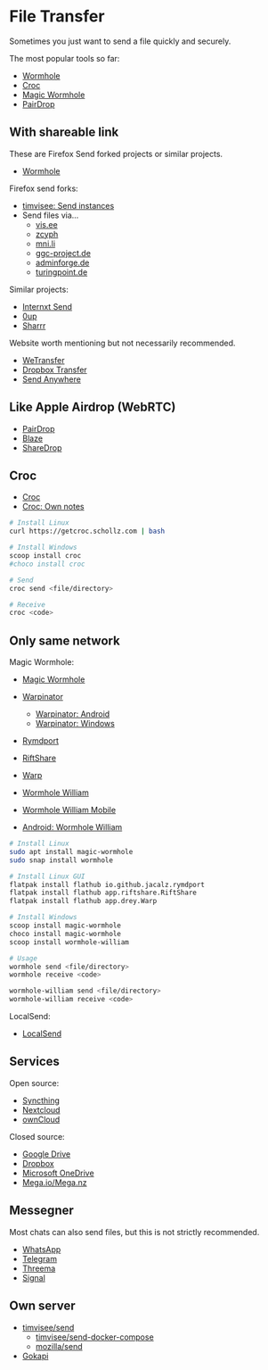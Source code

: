 # File Transfer

Sometimes you just want to send a file quickly and securely.

The most popular tools so far:

* [Wormhole](https://wormhole.app/)
* [Croc](https://github.com/schollz/croc)
* [Magic Wormhole](https://magic-wormhole.readthedocs.io/en/latest/)
* [PairDrop](https://pairdrop.net/)

## With shareable link

These are Firefox Send forked projects or similar projects.

* [Wormhole](https://wormhole.app/)

Firefox send forks:

* [timvisee: Send instances](https://github.com/timvisee/send-instances/#instances)
* Send files via...
  * [vis.ee](https://send.vis.ee/)
  * [zcyph](https://send.zcyph.cc/)
  * [mni.li](https://send.mni.li/)
  * [ggc-project.de](https://fileupload.ggc-project.de/)
  * [adminforge.de](https://send.adminforge.de/)
  * [turingpoint.de](https://send.turingpoint.de/)

Similar projects:

* [Internxt Send](https://send.internxt.com/)
* [0up](https://0up.io/)
* [Sharrr](https://www.sharrr.com/)

Website worth mentioning but not necessarily recommended.

* [WeTransfer](https://wetransfer.com/)
* [Dropbox Transfer](https://www.dropbox.com/transfer/)
* [Send Anywhere](https://send-anywhere.com/)

## Like Apple Airdrop (WebRTC)

* [PairDrop](https://pairdrop.net/)
* [Blaze](https://blaze.vercel.app/app)
* [ShareDrop](https://www.sharedrop.io/)

## Croc

* [Croc](https://github.com/schollz/croc)
* [Croc: Own notes](../Software/Croc.md)

```bash
# Install Linux
curl https://getcroc.schollz.com | bash

# Install Windows
scoop install croc
#choco install croc

# Send
croc send <file/directory>

# Receive
croc <code>
```

## Only same network

Magic Wormhole:

* [Magic Wormhole](https://magic-wormhole.readthedocs.io/en/latest/)
* [Warpinator](https://github.com/linuxmint/warpinator)
  * [Warpinator: Android](https://github.com/slowscript/warpinator-android)
  * [Warpinator: Windows](https://github.com/slowscript/warpinator-windows)

* [Rymdport](https://flathub.org/apps/details/io.github.jacalz.rymdport)
* [RiftShare](https://flathub.org/apps/details/app.riftshare.RiftShare)
* [Warp](https://flathub.org/apps/details/app.drey.Warp)

* [Wormhole William](https://github.com/psanford/wormhole-william)
* [Wormhole William Mobile](https://github.com/psanford/wormhole-william-mobile)
* [Android: Wormhole William](https://play.google.com/store/apps/details?id=io.sanford.wormhole_william)

```bash
# Install Linux
sudo apt install magic-wormhole
sudo snap install wormhole

# Install Linux GUI
flatpak install flathub io.github.jacalz.rymdport
flatpak install flathub app.riftshare.RiftShare
flatpak install flathub app.drey.Warp

# Install Windows
scoop install magic-wormhole
choco install magic-wormhole
scoop install wormhole-william

# Usage
wormhole send <file/directory>
wormhole receive <code>

wormhole-william send <file/directory>
wormhole-william receive <code>
```

LocalSend:

* [LocalSend](https://localsend.org/)

## Services

Open source:

* [Syncthing](https://syncthing.net/)
* [Nextcloud](https://nextcloud.com/)
* [ownCloud](https://owncloud.com/)

Closed source:

* [Google Drive](https://drive.google.com/)
* [Dropbox](https://www.dropbox.com/)
* [Microsoft OneDrive](https://onedrive.live.com/)
* [Mega.io/Mega.nz](https://mega.io/)

## Messegner

Most chats can also send files, but this is not strictly recommended.

* [WhatsApp](https://whatsapp.com/)
* [Telegram](https://telegram.org/)
* [Threema](https://threema.ch/)
* [Signal](https://signal.org/)

## Own server

* [timvisee/send](https://gitlab.com/timvisee/send)
  * [timvisee/send-docker-compose](https://github.com/timvisee/send-docker-compose)
  * [mozilla/send](https://github.com/mozilla/send)
* [Gokapi](https://github.com/Forceu/Gokapi)
